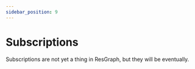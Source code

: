 ```yaml
---
sidebar_position: 9
---
```


# Subscriptions

Subscriptions are not yet a thing in ResGraph, but they will be eventually.
